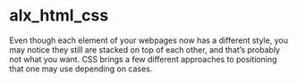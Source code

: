 # alx_html_css
Even though each element of your webpages now has a different style, you may notice they still are stacked on top of each other, and that’s probably not what you want. CSS brings a few different approaches to positioning that one may use depending on cases.
